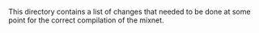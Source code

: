 This directory contains a list of changes that needed to be done at some point for the correct compilation of the mixnet.
